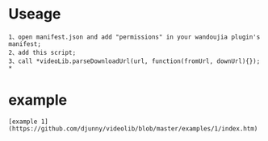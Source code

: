 Useage
========

	1、open manifest.json and add "permissions" in your wandoujia plugin's manifest;
	2、add this script;
	3、call *videoLib.parseDownloadUrl(url, function(fromUrl, downUrl){}); *


example
========

	[example 1](https://github.com/djunny/videolib/blob/master/examples/1/index.htm)
